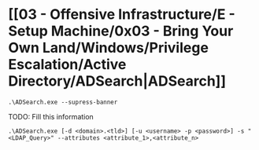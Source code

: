 # [[03 - Offensive Infrastructure/E - Setup Machine/0x03 - Bring Your Own Land/Windows/Privilege Escalation/Active Directory/ADSearch|ADSearch]]

```
.\ADSearch.exe --supress-banner
```

TODO: Fill this information

```
.\ADSearch.exe [-d <domain>.<tld>] [-u <username> -p <password>] -s "<LDAP_Query>" --attributes <attribute_1>,<attribute_n>
```